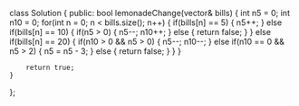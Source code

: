class Solution {
public:
    bool lemonadeChange(vector<int>& bills) {
        int n5 = 0;
        int n10 = 0;
        for(int n = 0; n < bills.size(); n++)
        {
            if(bills[n] == 5)
            {
                n5++;
            }
            else if(bills[n] == 10)
            {
                if(n5 > 0)
                {
                    n5--;
                    n10++;
                }
                else
                {
                    return false;
                }
            }
            else if(bills[n] == 20)
            {
                if(n10 > 0 && n5 > 0)
                {
                    n5--;
                    n10--;
                }
                else if(n10 == 0 && n5 > 2)
                {
                    n5 = n5 - 3;
                }
                else
                {
                    return false;
                }
            }
        }
        
        return true;
    }
};
